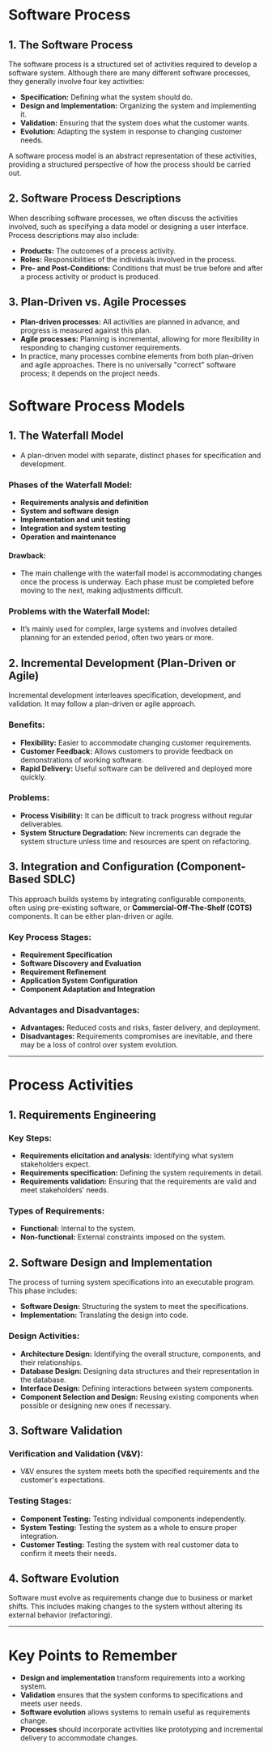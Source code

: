 # Software Process

## 1. The Software Process
The software process is a structured set of activities required to develop a software system. Although there are many different software processes, they generally involve four key activities:
- **Specification:** Defining what the system should do.
- **Design and Implementation:** Organizing the system and implementing it.
- **Validation:** Ensuring that the system does what the customer wants.
- **Evolution:** Adapting the system in response to changing customer needs.

A software process model is an abstract representation of these activities, providing a structured perspective of how the process should be carried out.

## 2. Software Process Descriptions
When describing software processes, we often discuss the activities involved, such as specifying a data model or designing a user interface. Process descriptions may also include:
- **Products:** The outcomes of a process activity.
- **Roles:** Responsibilities of the individuals involved in the process.
- **Pre- and Post-Conditions:** Conditions that must be true before and after a process activity or product is produced.

## 3. Plan-Driven vs. Agile Processes
- **Plan-driven processes:** All activities are planned in advance, and progress is measured against this plan.
- **Agile processes:** Planning is incremental, allowing for more flexibility in responding to changing customer requirements.
- In practice, many processes combine elements from both plan-driven and agile approaches. There is no universally "correct" software process; it depends on the project needs.

# Software Process Models

## 1. The Waterfall Model
- A plan-driven model with separate, distinct phases for specification and development.

### Phases of the Waterfall Model:
- **Requirements analysis and definition**
- **System and software design**
- **Implementation and unit testing**
- **Integration and system testing**
- **Operation and maintenance**

#### Drawback:
- The main challenge with the waterfall model is accommodating changes once the process is underway. Each phase must be completed before moving to the next, making adjustments difficult.

### Problems with the Waterfall Model:
- It’s mainly used for complex, large systems and involves detailed planning for an extended period, often two years or more.

## 2. Incremental Development (Plan-Driven or Agile)
Incremental development interleaves specification, development, and validation. It may follow a plan-driven or agile approach.

### Benefits:
- **Flexibility:** Easier to accommodate changing customer requirements.
- **Customer Feedback:** Allows customers to provide feedback on demonstrations of working software.
- **Rapid Delivery:** Useful software can be delivered and deployed more quickly.

### Problems:
- **Process Visibility:** It can be difficult to track progress without regular deliverables.
- **System Structure Degradation:** New increments can degrade the system structure unless time and resources are spent on refactoring.
  
## 3. Integration and Configuration (Component-Based SDLC)
This approach builds systems by integrating configurable components, often using pre-existing software, or **Commercial-Off-The-Shelf (COTS)** components. It can be either plan-driven or agile.

### Key Process Stages:
- **Requirement Specification**
- **Software Discovery and Evaluation**
- **Requirement Refinement**
- **Application System Configuration**
- **Component Adaptation and Integration**

### Advantages and Disadvantages:
- **Advantages:** Reduced costs and risks, faster delivery, and deployment.
- **Disadvantages:** Requirements compromises are inevitable, and there may be a loss of control over system evolution.

---

# Process Activities

## 1. Requirements Engineering
### Key Steps:
- **Requirements elicitation and analysis:** Identifying what system stakeholders expect.
- **Requirements specification:** Defining the system requirements in detail.
- **Requirements validation:** Ensuring that the requirements are valid and meet stakeholders’ needs.

### Types of Requirements:
- **Functional:** Internal to the system.
- **Non-functional:** External constraints imposed on the system.

## 2. Software Design and Implementation
The process of turning system specifications into an executable program. This phase includes:
- **Software Design:** Structuring the system to meet the specifications.
- **Implementation:** Translating the design into code.

### Design Activities:
- **Architecture Design:** Identifying the overall structure, components, and their relationships.
- **Database Design:** Designing data structures and their representation in the database.
- **Interface Design:** Defining interactions between system components.
- **Component Selection and Design:** Reusing existing components when possible or designing new ones if necessary.

## 3. Software Validation
### Verification and Validation (V&V):
- V&V ensures the system meets both the specified requirements and the customer's expectations.

### Testing Stages:
- **Component Testing:** Testing individual components independently.
- **System Testing:** Testing the system as a whole to ensure proper integration.
- **Customer Testing:** Testing the system with real customer data to confirm it meets their needs.

## 4. Software Evolution
Software must evolve as requirements change due to business or market shifts. This includes making changes to the system without altering its external behavior (refactoring).

---

# Key Points to Remember
- **Design and implementation** transform requirements into a working system.
- **Validation** ensures that the system conforms to specifications and meets user needs.
- **Software evolution** allows systems to remain useful as requirements change.
- **Processes** should incorporate activities like prototyping and incremental delivery to accommodate changes.